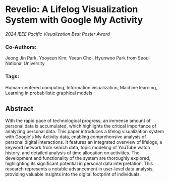 # Revelio: A Lifelog Visualization System with Google My Activity
*2024 IEEE Pacific Visualization Best Poster Award*

### Co-Authors:
Jeong Jin Park, Yooyeun Kim, Yeeun Choi, Hyunwoo Park from Seoul National University

### Tags:
Human-centered computing, Information visualization, Machine learning, Learning in probabilistic graphical models

## Abstract
With the rapid pace of technological progress, an immense amount of personal data is accumulated, which highlights the critical importance of analyzing personal data. This paper introduces a lifelog visualization system with Google's My Activity data, enabling comprehensive analysis of personal digital interactions. It features an integrated overview of lifelogs, a keyword network from search data, topic modeling of YouTube watch history, and detailed analysis of time allocation on activities. The development and functionality of the system are thoroughly explored, highlighting its significant potential in personal data interpretation. This research represents a notable advancement in user-level data analysis, providing valuable insights into the digital footprint of individuals.
